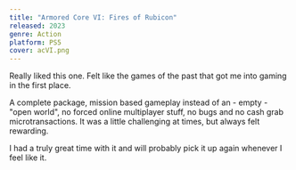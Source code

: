 ```yaml
---
title: "Armored Core VI: Fires of Rubicon"
released: 2023
genre: Action
platform: PS5
cover: acVI.png
---
```


Really liked this one. Felt like the games of the past that got me into gaming in the first place.

A complete package, mission based gameplay instead of an - empty - "open world", no forced online multiplayer stuff, no bugs and no cash grab microtransactions. It was a little challenging at times, but always felt rewarding.

I had a truly great time with it and will probably pick it up again whenever I feel like it.
